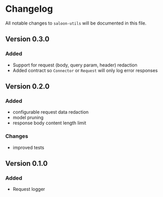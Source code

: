 # Changelog

All notable changes to `saloon-utils` will be documented in this file.

## Version 0.3.0

### Added
- Support for request (body, query param, header) redaction
- Added contract so `Connector` or `Request` will only log error responses

## Version 0.2.0

### Added
- configurable request data redaction
- model pruning
- response body content length limit

### Changes
- improved tests


## Version 0.1.0

### Added
- Request logger
